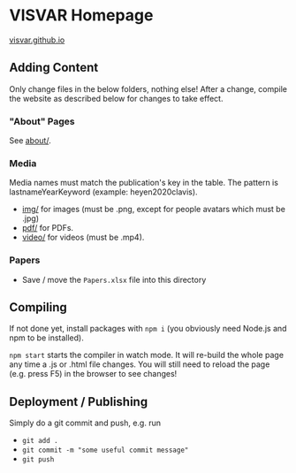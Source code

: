 # VISVAR Homepage

[visvar.github.io](https://visvar.github.io/)

## Adding Content

Only change files in the below folders, nothing else!
After a change, compile the website as described below for changes to take effect.

### "About" Pages

See [about/](./about/).

### Media

Media names must match the publication's key in the table.
The pattern is lastnameYearKeyword (example: heyen2020clavis).

- [img/](./img/) for images (must be .png, except for people avatars which must be .jpg)
- [pdf/](./pdf/) for PDFs.
- [video/](./video/) for videos (must be .mp4).

### Papers

- Save / move the `Papers.xlsx` file into this directory

## Compiling

If not done yet, install packages with `npm i` (you obviously need Node.js and npm to be installed).

`npm start` starts the compiler in watch mode.
It will re-build the whole page any time a .js or .html file changes.
You will still need to reload the page (e.g. press F5) in the browser to see changes!

## Deployment / Publishing

Simply do a git commit and push, e.g. run

- `git add .`
- `git commit -m "some useful commit message"`
- `git push`
